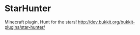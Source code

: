 StarHunter
==========

Minecraft plugin, Hunt for the stars! http://dev.bukkit.org/bukkit-plugins/star-hunter/
